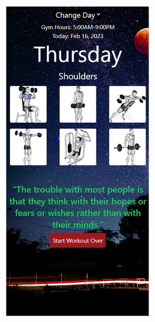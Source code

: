 ![Screenshot](https://github.com/dannauu/daily-workout-tracker/blob/main/daily-workout-screenshot-for-readme.png)
